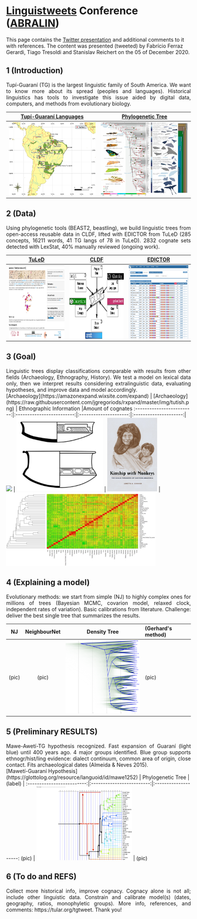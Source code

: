 # [Linguistweets](https://www.linguistweets.org) Conference ([ABRALIN](https://www.abralin.org))

This page contains the [Twitter presentation]() and additional comments to it with references. The content was presented (tweeted) by Fabrício Ferraz Gerardi, Tiago Tresoldi and Stanislav Reichert on the 05 of December 2020.

## 1 (Introduction)

<div align="justify">

Tupí-Guaraní (TG) is the largest linguistic family of South America. We want to know more about its spread (peoples and languages). Historical linguistics has tools to investigate this issue aided by digital data, computers, and methods from evolutionary biology.

</div>


[Tupí-Guaraní Languages](https://glottolog.org/resource/languoid/id/tupi1276) |  [Phylogenetic Tree](https://www.pnas.org/content/116/45/22657)
:-------------------------:|:-------------------------:
<img src="TG_map.png" width="260" height="200"> | <img src="F1.large.jpg" width="260" height="200">

## 2 (Data)

<div align="justify">
Using phylogenetic tools (BEAST2, beastling), we build linguistic trees from open-access reusable data in CLDF, lifted with EDICTOR from TuLeD (285 concepts, 16211 words, 41 TG langs of 78 in TuLeD). 2832 cognate sets detected with LexStat, 40% manually reviewed (ongoing work).
  
  </div>

[TuLeD](https://tuled.org) |  [CLDF](https://cldf.clld.org) | [EDICTOR](https://digling.org/edictor/)      |
:-------------------------:|:-------------------------:|:-------------------------:|
<img src="tuled.png" width="280" height="200"> | <img src="cldf.png" width="280" height="200"> | <img src="edictor.png" width="280" height="200"> | 


## 3 (Goal)
<div align="justify">
Linguistic trees display classifications comparable with results from other fields (Archaeology, Ethnography, History). We test a model on lexical data only, then we interpret results considering extralinguistic data, evaluating hypotheses, and improve data and model accordingly.
 </div>
[Archaeology](https://amazonexpand.wixsite.com/expand) | [Archaeology](https://raw.githubusercontent.com/jgregoriods/rxpand/master/img/tutish.png) | Ethnographic Information |Amount of cognates
:-------------------------:|:-------------------------:|:---------------------:|:---------------------:|
<img src="https://static.wixstatic.com/media/7bbfe9_af29f695208b4b56a8468c205806fd75~mv2.png/v1/fill/w_538,h_658,al_c,usm_0.66_1.00_0.01/EmbeddedImage%20(1).png" height="200"> | <img src="tutish.png" height="200"> | <img src="bookCover.png" height="200"> |<img src="HeatMap_Cogs.jpeg" height="200">


## 4 (Explaining a model)
<div align="justify">
Evolutionary methods: we start from simple (NJ) to highly complex ones for millions of trees (Bayesian MCMC, covarion model, relaxed clock, independent rates of variation). Basic calibrations from literature. Challenge: deliver the best single tree that summarizes the results.
</div>

NJ | NeighbourNet | Density Tree | (Gerhard's method) |
:-------------------------:|:-------------------------:|:--------------------:|:-----------------|
(pic)  | (pic) | <img src="DensiTree_TG.png" width="260" height="200"> | (pic)


## 5 (Preliminary RESULTS)
<div align="justify">
Mawe-Awetí-TG hypothesis recognized. Fast expansion of Guaraní (light blue) until 400 years ago. 4 major groups identified. Blue group supports ethnogr/hist/ling evidence: dialect continuum, common area of origin, close contact. Fits archaeological dates (Almeida & Neves 2015). 
</div>
[Mawetí-Guaraní Hypothesis](https://glottolog.org/resource/languoid/id/mawe1252) | Phylogenetic Tree | (label) |
:-------------------------:|:-------------------------:|:--------------------:
(pic)  | <img src="TG_Tree.png" width="260" height="200"> | (pic)


## 6 (To do and REFS)
<div align="justify">
Collect more historical info, improve cognacy. Cognacy alone is not all; include other linguistic data. Constrain and calibrate model(s) (dates, geography, ratios, monophyletic groups). More info, references, and comments: https://tular.org/tgtweet. Thank you! 
</div>
